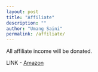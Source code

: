 ```yaml
---
layout: post
title: "Affiliate"
description: ""
author: "Umang Saini"
permalink: /affiliate/
---
```


All affiliate income will be donated.


LINK - [Amazon](https://amzn.to/3uarxl3)

